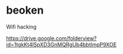 # beoken



Wifi hacking




https://drive.google.com/folderview?id=1tgkKt4lSpXD3GnMQRgUb4bbtlmpP9XOE